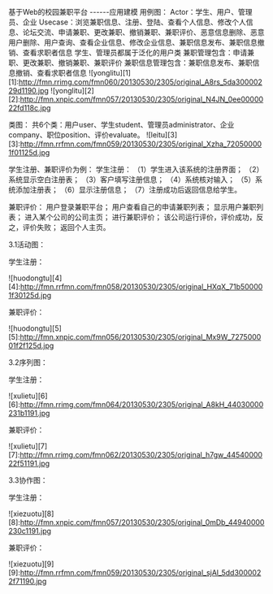  基于Web的校园兼职平台
                            	------应用建模
用例图：
Actor：学生、用户、管理员、企业
Usecase：浏览兼职信息、注册、登陆、查看个人信息、修改个人信息、论坛交流、申请兼职、更改兼职、撤销兼职、兼职评价、恶意信息删除、恶意用户删除、用户查询、查看企业信息、修改企业信息、兼职信息发布、兼职信息撤销、查看求职者信息
学生、管理员都属于泛化的用户类
兼职管理包含：申请兼职、更改兼职、撤销兼职、兼职评价
兼职信息管理包含：兼职信息发布、兼职信息撤销、查看求职者信息
![yonglitu][1]
[1]:http://fmn.rrimg.com/fmn060/20130530/2305/original_A8rs_5da30000229d1190.jpg 
![yonglitu][2]
[2]:http://fmn.xnpic.com/fmn057/20130530/2305/original_N4JN_0ee0000022fd118c.jpg
 
类图：
共6个类：用户user、学生student、管理员administrator、企业company、职位position、评价evaluate。
![leitu][3]
[3]:http://fmn.rrfmn.com/fmn059/20130530/2305/original_Xzha_720500001f01125d.jpg

学生注册、兼职评价为例：
学生注册：
（1）学生进入该系统的注册界面；
（2）系统显示空白注册表；
（3）客户填写注册信息；
（4）系统核对输入；
（5）系统添加注册表；
（6）显示注册信息；
（7）注册成功后返回信息给学生。

兼职评价：
用户登录兼职平台；
用户查看自己的申请兼职列表；
显示用户兼职列表；
进入某个公司的公司主页；
进行兼职评价；
该公司运行评价，评价成功，反之，评价失败；
返回个人主页。




3.1活动图：

学生注册：

![huodongtu][4]
[4]:http://fmn.rrfmn.com/fmn058/20130530/2305/original_HXqX_71b500001f30125d.jpg

兼职评价：

![huodongtu][5]
[5]:http://fmn.xnpic.com/fmn056/20130530/2305/original_Mx9W_727500001f2f125d.jpg

3.2序列图：

学生注册：

![xulietu][6]
[6]:http://fmn.rrimg.com/fmn064/20130530/2305/original_A8kH_44030000231b1191.jpg

兼职评价：

![xulietu][7]
[7]:http://fmn.rrimg.com/fmn062/20130530/2305/original_h7gw_4454000022f51191.jpg

3.3协作图：

学生注册：

![xiezuotu][8]
[8]:http://fmn.xnpic.com/fmn057/20130530/2305/original_0mDb_44940000230c1191.jpg

兼职评价：

![xiezuotu][9]
[9]:http://fmn.rrfmn.com/fmn059/20130530/2305/original_sjAl_5dd3000022f71190.jpg 
